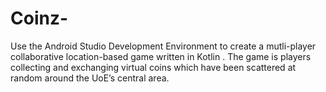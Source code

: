 # Coinz-  
Use the Android Studio Development Environment to create a mutli-player collaborative location-based game written in Kotlin . The game is players collecting and exchanging virtual coins which have been scattered at random around the UoE’s central area.
